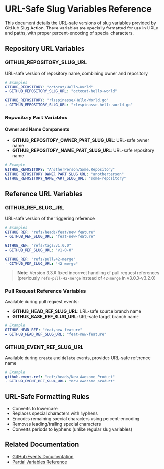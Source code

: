 # URL-Safe Slug Variables Reference

This document details the URL-safe versions of slug variables provided by GitHub Slug Action. These variables are specially formatted for use in URLs and paths, with proper percent-encoding of special characters.

## Repository URL Variables

### GITHUB_REPOSITORY_SLUG_URL

URL-safe version of repository name, combining owner and repository

```yaml
# Examples
GITHUB_REPOSITORY: "octocat/Hello-World"
→ GITHUB_REPOSITORY_SLUG_URL: "octocat-hello-world"

GITHUB_REPOSITORY: "rlespinasse/Hello-World.go"
→ GITHUB_REPOSITORY_SLUG_URL: "rlespinasse-hello-world-go"
```

### Repository Part Variables

#### Owner and Name Components

- **GITHUB_REPOSITORY_OWNER_PART_SLUG_URL**: URL-safe owner name
- **GITHUB_REPOSITORY_NAME_PART_SLUG_URL**: URL-safe repository name

```yaml
# Example
GITHUB_REPOSITORY: "AnotherPerson/Some.Repository"
GITHUB_REPOSITORY_OWNER_PART_SLUG_URL: "anotherperson"
GITHUB_REPOSITORY_NAME_PART_SLUG_URL: "some-repository"
```

## Reference URL Variables

### GITHUB_REF_SLUG_URL

URL-safe version of the triggering reference

```yaml
# Examples
GITHUB_REF: "refs/heads/feat/new_feature"
→ GITHUB_REF_SLUG_URL: "feat-new-feature"

GITHUB_REF: "refs/tags/v1.0.0"
→ GITHUB_REF_SLUG_URL: "v1-0-0"

GITHUB_REF: "refs/pull/42-merge"
→ GITHUB_REF_SLUG_URL: "42-merge"
```

> **Note**: Version 3.3.0 fixed incorrect handling of pull request references (previously `refs-pull-42-merge` instead of `42-merge` in v3.0.0-v3.2.0)

### Pull Request Reference Variables

Available during pull request events:

- **GITHUB_HEAD_REF_SLUG_URL**: URL-safe source branch name
- **GITHUB_BASE_REF_SLUG_URL**: URL-safe target branch name

```yaml
# Example
GITHUB_HEAD_REF: "feat/new_feature"
→ GITHUB_HEAD_REF_SLUG_URL: "feat-new-feature"
```

### GITHUB_EVENT_REF_SLUG_URL

Available during `create` and `delete` events, provides URL-safe reference name

```yaml
# Example
github.event.ref: "refs/heads/New_Awesome_Product"
→ GITHUB_EVENT_REF_SLUG_URL: "new-awesome-product"
```

## URL-Safe Formatting Rules

- Converts to lowercase
- Replaces special characters with hyphens
- Encodes remaining special characters using percent-encoding
- Removes leading/trailing special characters
- Converts periods to hyphens (unlike regular slug variables)

## Related Documentation

- [GitHub Events Documentation](https://docs.github.com/en/developers/webhooks-and-events/webhook-events-and-payloads)
- [Partial Variables Reference](partial-variables.md)
